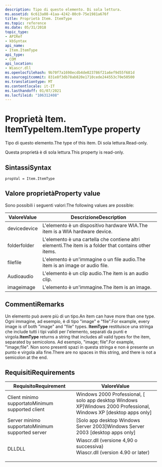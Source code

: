```yaml
---
description: Tipo di questo elemento. Di sola lettura.
ms.assetid: 6c613a08-41aa-4242-80c0-75e1981a676f
title: Proprietà Item. ItemType
ms.topic: reference
ms.date: 05/31/2018
topic_type:
- APIRef
- kbSyntax
api_name:
- Item.ItemType
api_type:
- COM
api_location:
- Wiascr.dll
ms.openlocfilehash: 9b70f7a1698ecdb4de023786f21a6ef9d55f681d
ms.sourcegitcommit: 831e8f3db78ab820e1710cede244553c70e50500
ms.translationtype: MT
ms.contentlocale: it-IT
ms.lasthandoff: 01/07/2021
ms.locfileid: "106312408"
---
```

# <a name="itemitemtype-property"></a><span data-ttu-id="8c414-104">Proprietà Item. ItemType</span><span class="sxs-lookup"><span data-stu-id="8c414-104">Item.ItemType property</span></span>

<span data-ttu-id="8c414-105">Tipo di questo elemento.</span><span class="sxs-lookup"><span data-stu-id="8c414-105">The type of this item.</span></span> <span data-ttu-id="8c414-106">Di sola lettura.</span><span class="sxs-lookup"><span data-stu-id="8c414-106">Read-only.</span></span>

<span data-ttu-id="8c414-107">Questa proprietà è di sola lettura.</span><span class="sxs-lookup"><span data-stu-id="8c414-107">This property is read-only.</span></span>

## <a name="syntax"></a><span data-ttu-id="8c414-108">Sintassi</span><span class="sxs-lookup"><span data-stu-id="8c414-108">Syntax</span></span>


```JScript
propVal = Item.ItemType
```



## <a name="property-value"></a><span data-ttu-id="8c414-109">Valore proprietà</span><span class="sxs-lookup"><span data-stu-id="8c414-109">Property value</span></span>

<span data-ttu-id="8c414-110">Sono possibili i seguenti valori:</span><span class="sxs-lookup"><span data-stu-id="8c414-110">The following values are possible:</span></span>



| <span data-ttu-id="8c414-111">Valore</span><span class="sxs-lookup"><span data-stu-id="8c414-111">Value</span></span>  | <span data-ttu-id="8c414-112">Descrizione</span><span class="sxs-lookup"><span data-stu-id="8c414-112">Description</span></span>                                     |
|--------|-------------------------------------------------|
| <span data-ttu-id="8c414-113">device</span><span class="sxs-lookup"><span data-stu-id="8c414-113">device</span></span> | <span data-ttu-id="8c414-114">L'elemento è un dispositivo hardware WIA.</span><span class="sxs-lookup"><span data-stu-id="8c414-114">The item is a WIA hardware device.</span></span>              |
| <span data-ttu-id="8c414-115">folder</span><span class="sxs-lookup"><span data-stu-id="8c414-115">folder</span></span> | <span data-ttu-id="8c414-116">L'elemento è una cartella che contiene altri elementi.</span><span class="sxs-lookup"><span data-stu-id="8c414-116">The item is a folder that contains other items.</span></span> |
| <span data-ttu-id="8c414-117">file</span><span class="sxs-lookup"><span data-stu-id="8c414-117">file</span></span>   | <span data-ttu-id="8c414-118">L'elemento è un'immagine o un file audio.</span><span class="sxs-lookup"><span data-stu-id="8c414-118">The item is an image or audio file.</span></span>             |
| <span data-ttu-id="8c414-119">Audio</span><span class="sxs-lookup"><span data-stu-id="8c414-119">audio</span></span>  | <span data-ttu-id="8c414-120">L'elemento è un clip audio.</span><span class="sxs-lookup"><span data-stu-id="8c414-120">The item is an audio clip.</span></span>                      |
| <span data-ttu-id="8c414-121">image</span><span class="sxs-lookup"><span data-stu-id="8c414-121">image</span></span>  | <span data-ttu-id="8c414-122">L'elemento è un'immagine.</span><span class="sxs-lookup"><span data-stu-id="8c414-122">The item is an image.</span></span>                           |



 

## <a name="remarks"></a><span data-ttu-id="8c414-123">Commenti</span><span class="sxs-lookup"><span data-stu-id="8c414-123">Remarks</span></span>

<span data-ttu-id="8c414-124">Un elemento può avere più di un tipo.</span><span class="sxs-lookup"><span data-stu-id="8c414-124">An item can have more than one type.</span></span> <span data-ttu-id="8c414-125">Ogni immagine, ad esempio, è di tipo "image" e "file".</span><span class="sxs-lookup"><span data-stu-id="8c414-125">For example, every image is of both "image" and "file" types.</span></span> <span data-ttu-id="8c414-126">**ItemType** restituisce una stringa che include tutti i tipi validi per l'elemento, separati da punti e virgola.</span><span class="sxs-lookup"><span data-stu-id="8c414-126">**ItemType** returns a string that includes all valid types for the item, separated by semicolons.</span></span> <span data-ttu-id="8c414-127">Ad esempio, "image; file".</span><span class="sxs-lookup"><span data-stu-id="8c414-127">For example, "image;file".</span></span> <span data-ttu-id="8c414-128">Non sono presenti spazi in questa stringa e non è presente un punto e virgola alla fine.</span><span class="sxs-lookup"><span data-stu-id="8c414-128">There are no spaces in this string, and there is not a semicolon at the end.</span></span>

## <a name="requirements"></a><span data-ttu-id="8c414-129">Requisiti</span><span class="sxs-lookup"><span data-stu-id="8c414-129">Requirements</span></span>



| <span data-ttu-id="8c414-130">Requisito</span><span class="sxs-lookup"><span data-stu-id="8c414-130">Requirement</span></span> | <span data-ttu-id="8c414-131">Valore</span><span class="sxs-lookup"><span data-stu-id="8c414-131">Value</span></span> |
|-------------------------------------|---------------------------------------------------------------------------------------------------------------|
| <span data-ttu-id="8c414-132">Client minimo supportato</span><span class="sxs-lookup"><span data-stu-id="8c414-132">Minimum supported client</span></span><br/> | <span data-ttu-id="8c414-133">Windows 2000 Professional, \[ solo app desktop Windows XP\]</span><span class="sxs-lookup"><span data-stu-id="8c414-133">Windows 2000 Professional, Windows XP \[desktop apps only\]</span></span><br/>                                        |
| <span data-ttu-id="8c414-134">Server minimo supportato</span><span class="sxs-lookup"><span data-stu-id="8c414-134">Minimum supported server</span></span><br/> | <span data-ttu-id="8c414-135">\[Solo app desktop Windows Server 2003\]</span><span class="sxs-lookup"><span data-stu-id="8c414-135">Windows Server 2003 \[desktop apps only\]</span></span><br/>                                                          |
| <span data-ttu-id="8c414-136">DLL</span><span class="sxs-lookup"><span data-stu-id="8c414-136">DLL</span></span><br/>                      | <dl> <span data-ttu-id="8c414-137"><dt>Wiascr.dll (versione 4,90 o successiva)</dt></span><span class="sxs-lookup"><span data-stu-id="8c414-137"><dt>Wiascr.dll (version 4.90 or later)</dt></span></span> </dl> |



 

 




